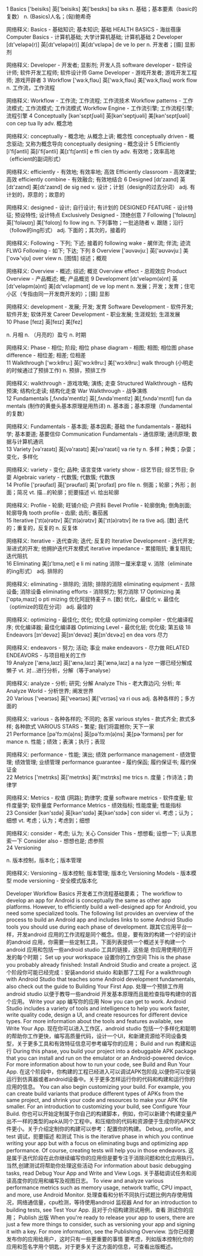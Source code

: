 1 Basics
  ['beisiks]  英['beisiks]  美['besɪks]
  ba siks 
  n. 基础；基本要素（basic的复数）
  n. (Basics)人名；(匈)鲍希奇
  
  网络释义:
  Basics - 基础知识; 基本知识; 基础
  HEALTH BASICS - 海丝蓓康
  Computer Basics - 计算机基础; 大学计算机基础; 计算机基础
2 Developer
  [dɪ'veləpə(r)]  英[dɪ'veləpə(r)]  美[dɪ'vɛləpɚ]
  de ve lo per
  n. 开发者；[摄] 显影剂
  
  网络释义:
  Developer - 开发者; 显影剂; 开发人员
  software developer - 软件设计师; 软件开发工程师; 软件设计师
  Game Developer - 游戏开发者; 游戏开发工程师; 游戏开辟者
3 Workflow
  ['wə:k,fləu]  英['wə:k,fləu]  美['wə:k,fləu]
  work flow
  n. 工作流，工作流程
  
  网络释义:
  Workflow - 工作流; 工作流程; 工作流技术
  Workflow patterns - 工作流模式; 工作流模式; 工作流模式
  Workflow Engine - 工作流引擎; 工作流程引擎; 流程引擎
4 Conceptually
  [kən'sɛptʃʊəli]  英[kən'septjuəli]  美[kən'sɛptʃʊəli]
  con cep tua lly 
  adv. 概念地
  
  网络释义:
  conceptually - 概念地; 从概念上讲; 概念性
  conceptually driven - 概念驱动; 又称为概念导向
  conceptually designing - 概念设计
5 Efficiently
  [i'fiʃəntli]  英[i'fiʃəntli]  美[ɪ'fɪʃəntli]
  e ffi cien tly
  adv. 有效地；效率高地（efficient的副词形式）
  
  网络释义:
  efficiently - 有效地; 有效率地; 高效
  Efficiently classroom - 高效课堂; 高效
  efficiently combine - 有效融合; 有效地结合
6 Designed
  [dɪ'zaɪnd]  英[dɪ'zaɪnd]  美[dɪ'zaɪnd]
  de sig ned 
  v. 设计；计划（design的过去分词）
  adj. 有计划的，原意的；故意的
  
  网络释义:
  designed - 设计; 自行设计; 有计划的
  DESIGNED FEATURE - 设计特征; 预设特性; 设计特点
  Exclusively Designed - 顶绝创意
7 Following
  ['fɒləʊɪŋ]  英['fɒləʊɪŋ]  美['fɑloɪŋ]
  fo llow  ing
  n. 下列事物；一批追随者
  v. 跟随；沿行（follow的ing形式）
  adj. 下面的；其次的，接着的
  
  网络释义:
  Following - 下列; 下述; 接着的
  following wake - 艉伴流; 伴流; 迹流
  FLWG Following - 如下; 下达; 下列
8 Overview
  ['əʊvəvjuː]  英['əʊvəvjuː]  美['ovɚ'vjʊ]
  over view
  n. [图情] 综述；概观
  
  网络释义:
  Overview - 概述; 综述; 概览
  Overview effect - 总观效应
  Product Overview - 产品概述; 概; 产品概览
9 Development
  [dɪ'veləpm(ə)nt]  英[dɪ'veləpm(ə)nt]  美[dɪ'vɛləpmənt]
  de ve lop ment
  n. 发展；开发；发育；住宅小区（专指由同一开发商开发的）；[摄] 显影
  
  网络释义:
  development - 发展; 开发; 发育
  Software Development - 软件开发; 软件开发; 软体开发
  Career Development - 职业发展; 生涯规划; 生涯发展  
10 Phase
   [feɪz]  英[feɪz]  美[fez]
   
   n. 月相
   n. （月亮的）盈亏
   n. 时期
   
   网络释义:
   Phase - 相位; 阶段; 相位
   phase diagram - 相图; 相图; 相位图
   phase difference - 相位差; 相差; 位相差  
11 Walkthrough
   ['wɔ:kθru:]  英['wɔ:kθru:]  美['wɔ:kθru:]
   walk through (小明走的时候通过了预排工作)
   n. 预排，预排工作
   
   网络释义:
   walkthrough - 游戏攻略; 演练; 走查
   Structured Walkthrough - 结构预演; 结构化走读; 结构化走查
   War Walkthrough - 战争演练  
12 Fundamentals
   [,fʌndə'mentlz]  英[,fʌndə'mentlz]  美[,fʌndə'mɛntl]
   fun da mentals (制作的黄曼头基本原理是用热详)
   n. 基本面；基本原理（fundamental的复数）
   
   网络释义:
   Fundamentals - 基本面; 基本因素; 基础
   the fundamentals - 基础科学; 基本要道; 基要信仰
   Communication Fundamentals - 通信原理; 通讯原理; 数据与计算机通讯  
13 Variety
   [və'raɪətɪ]  英[və'raɪətɪ]  美[və'raɪəti]
   va rie ty 
   n. 多样；种类；杂耍；变化，多样化
   
   网络释义:
   variety - 变化; 品种; 语言变体
   variety show - 综艺节目; 综艺节目; 杂耍
   Algebraic variety - 代数簇; 代数簇; 代数族  
14 Profile
   ['prəʊfaɪl]  英['prəʊfaɪl]  美['profaɪl]
   pro file 
   n. 侧面；轮廓；外形；剖面；简况
   vt. 描…的轮廓；扼要描述
   vi. 给出轮廓
   
   网络释义:
   Profile - 轮廓; 旺铺介绍; 户资料
   Bevel Profile - 轮廓倒角; 倒角剖面; 轮廓导角
   tooth profile - 齿廓; 齿形; 番茄酱  
15 Iterative
   ['ɪt(ə)rətɪv]  英['ɪt(ə)rətɪv]  美['ɪt(ə)rətɪv]
   ite ra tive
   adj. [数] 迭代的；重复的，反复的
   n. 反复体
   
   网络释义:
   Iterative - 迭代查询; 迭代; 反复的
   Iterative Development - 迭代开发; 渐进式的开发; 他拥护迭代开发模式
   iterative impedance - 累接阻抗; 重复阻抗; 迭代阻抗  
16 Eliminating
美[ɪ'lɪmə,net]
e li mi nating 消除一厘米拿堤
v. 消除（eliminate的ing形式）
adj. 排除的

网络释义:
eliminating - 排除的; 消除; 排除的消除
eliminating equipment - 去除设备; 消除设备
eliminating efforts - 消除努力; 努力消除
17 Optimizing
   美['ɑptə,maɪz]
   o pti mizing     优化阿屁特麦子
   n. [数] 优化，最佳化
   v. 最佳化（optimize的现在分词）
   adj. 最佳的
   
   网络释义:
   optimizing - 最佳化; 优化; 优化级
   optimizing compiler - 优化编译程序; 优化编译器; 最佳化编译器
   Optimizing Level - 最优化层; 优化级; 第五级
18 Endeavors
   [ɪn'devəz]  英[ɪn'devəz]  美[ɪn'dɛvɚz]
   en dea vors 
   尽力
   
   网络释义:
   endeavors - 努力; 活动; 事业
   make endeavors - 尽力做
   RELATED ENDEAVORS - 与项目相关的工作   
19 Analyze
   ['ænə,laɪz]  英['ænə,laɪz]  美['ænə,laɪz]
   a na lyze  一娜已经分解成懒子
   vt. 对…进行分析，分解（等于analyse）
   
   网络释义:
   analyze - 分析; 研究; 分解
   Analyze This - 老大靠边闪; 分析; 年
   Analyze World - 分析世界; 阐发世界   
20 Various
   ['veərɪəs]  英['veərɪəs]  美['vɛrɪəs]
   va ri ous 
   adj. 各种各样的；多方面的
   
   网络释义:
   various - 各种各样的; 不同的; 各家
   various styles - 款式齐全; 款式多样; 各种款式
   VARIOUS STARS - 繁星; 我们将震撼你; 天下一家   
21 Performance
   [pə'fɔːm(ə)ns]  英[pə'fɔːm(ə)ns]  美[pɚ'fɔrməns]
   per for mance
   n. 性能；绩效；表演；执行；表现
   
   网络释义:
   performance - 性能; 演出; 绩效
   performance management - 绩效管理; 绩效管理; 业绩管理
   performance guarantee - 履约保函; 履约保证书; 履约保证金   
22 Metrics
   ['metrɪks]  英['metrɪks]  美['mɛtrɪks]
   me trics 
   n. 度量；作诗法；韵律学
   
   网络释义:
   Metrics - 权值 (网路); 韵律学; 度量
   software metrics - 软件度量; 软件度量学; 软件量度
   Performance Metrics - 绩效指标; 性能度量; 性能指标   
23 Consider
   [kən'sɪdə]  英[kən'sɪdə]  美[kən'sɪdɚ]
   con sider 
   vi. 考虑；认为；细想
   vt. 考虑；认为；考虑到；细想
   
   网络释义:
   consider - 考虑; 认为; 关心
   Consider This - 想想看; 设想一下; 认真思索一下
   Consider also - 想想也是; 虑参照   
24 Versioning
   
   n. 版本控制，版本化；版本管理
   
   网络释义:
   Versioning - 版本控制; 版本管理; 版本化
   Versioning Models - 版本模型
   mode versioning - 安全模式版本化   

Developer Workflow Basics
开发者工作流程基础要素；
The workflow to develop an app for Android is conceptually the same as other app platforms. However, to efficiently build a well-designed app for Android, you need some specialized tools. The following list provides an overview of the process to build an Android app and includes links to some Android Studio tools you should use during each phase of development.
跟其它应用平台一样，开发android 应用的工作流程是同个概念。但是，要有效的构建一个好的设计的android 应用，你需要一些定制工具，下面列表提供一个概述关于构建一个android 应用和包括一些android studio 工具的链接，这些是
你应用使用的在开发的每个时期；
Set up your workspace
设置你的工作空间
This is the phase you probably already finished: Install Android Studio and create a project.
这个阶段你可能已经完成：安装andorid stuido 和新那了工程
For a walkthrough with Android Studio that teaches some Android development fundamentals, also check out the guide to Building Your First App.
处理一个预排工作用android studio 以便于教导一些android 开发基本原理而且能检查指导构建你的首个应用。 
Write your app
编写你的应用
Now you can get to work. Android Studio includes a variety of tools and intelligence to help you work faster, write quality code, design a UI, and create resources for different device types. For more information about the tools and features available, see Write Your App.
现在你可以进入工作区，android studio 包括一个多样化和聪明的帮助你工作更快，编写高质量代码，设计一个UI，和新建资源给不同设备类型，关于更多工具和有效特征信息可参考编写你的应用；
Build and run
构建和运行
During this phase, you build your project into a debuggable APK package that you can install and run on the emulator or an Android-powered device. For more information about how to run your code, see Build and Run Your App.
在这个阶段中，你构建的工程已经进入可以调试APK包阶段,以便你可以安装运行到仿真器或者android设备中。关于更多怎样运行你的代码和构建和运行你的应用的信息。
You can also begin customizing your build. For example, you can create build variants that produce different types of APKs from the same project, and shrink your code and resources to make your APK file smaller. For an introduction to customizing your build, see Configure Your Build.
你也可以开始定制属于你自己的构建脚本，例如，你可以新建个构建变量产出不一样的类型的apk从同个工程中。和压缩你的代码和资源便于生成你的APK文件更小。关于介绍定制你的构建可以参考：配置你的构建。
Debug, profile, and test
调试，扼要描述 和测试
This is the iterative phase in which you continue writing your app but with a focus on eliminating bugs and optimizing app performance. Of course, creating tests will help you in those endeavors.
这是属于迭代阶段在此你继续编写你的应用但是要专注于消除问题和优化应用执行。当然,创建测试将帮助你处理这些活动
For information about basic debugging tasks, read Debug Your App and Write and View Logs.
关于基础调试任务和阅读高度你的应用和编写及视图日志。
To view and analyze various performance metrics such as memory usage, network traffic, CPU impact, and more, use Android Monitor.
处理查看和分析不同执行试题比例内存使用情况，网络通信量，cpu检测，等待使用android 监视器
And for an introduction to building tests, see Test Your App.
且对于介绍构建测试用例，查看 测试你的应用；
Publish
出版
When you're ready to release your app to users, there are just a few more things to consider, such as versioning your app and signing it with a key. For more information, see the Publishing Overview.
当你已经要发布你的应用给用户，这时只有一些更重要的事情 要考虑，列如版本控制化你的应用和签名字用个钥匙，对于更多关于这方面的信息，可查看出版概述。